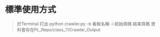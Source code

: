# 標準使用方式
> 於Terminal 打出 python crawler.py -b 看板名稱 -i 起始頁碼 結束頁碼
> 資料會存在PL_Repo/class_7/Crawler_Output
